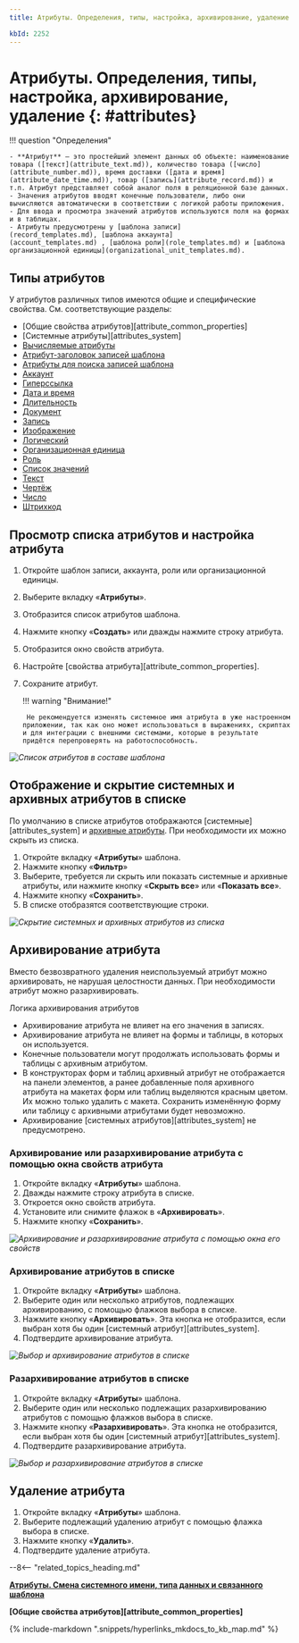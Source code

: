 ```yaml
---
title: Атрибуты. Определения, типы, настройка, архивирование, удаление

kbId: 2252
---
```


# Атрибуты. Определения, типы, настройка, архивирование, удаление {: #attributes}

!!! question "Определения"

    - **Атрибут** — это простейший элемент данных об объекте: наименование товара ([текст](attribute_text.md)), количество товара ([число](attribute_number.md)), время доставки ([дата и время](attribute_date_time.md)), товар ([запись](attribute_record.md)) и т.п. Атрибут представляет собой аналог поля в реляционной базе данных.
    - Значения атрибутов вводят конечные пользователи, либо они вычисляются автоматически в соответствии с логикой работы приложения.
    - Для ввода и просмотра значений атрибутов используются поля на формах и в таблицах.
    - Атрибуты предусмотрены у [шаблона записи](record_templates.md), [шаблона аккаунта](account_templates.md) , [шаблона роли](role_templates.md) и [шаблона организационной единицы](organizational_unit_templates.md).

## Типы атрибутов

У атрибутов различных типов имеются общие и специфические свойства. См. соответствующие разделы:

- [Общие свойства атрибутов][attribute_common_properties]
- [Системные атрибуты][attributes_system]
- [Вычисляемые атрибуты](calculated_attribute.md)
- [Атрибут-заголовок записей шаблона](displayed_attribute.md)
- [Атрибуты для поиска записей шаблона](searchable_attribute.md)
- [Аккаунт](attribute_account.md)
- [Гиперссылка](attribute_hyperlink.md)
- [Дата и время](attribute_date_time.md)
- [Длительность](attribute_duration.md)
- [Документ](attribute_document.md)
- [Запись](attribute_record.md)
- [Изображение](attribute_image.md)
- [Логический](attribute_boolean.md)
- [Организационная единица](attribute_organizational_unit.md)
- [Роль](attribute_role.md)
- [Список значений](attribute_enum.md)
- [Текст](attribute_text.md)
- [Чертёж](attribute_drawing.md)
- [Число](attribute_number.md)
- [Штрихкод](attribute_barcode.md)

## Просмотр списка атрибутов и настройка атрибута

1. Откройте шаблон записи, аккаунта, роли или организационной единицы.
2. Выберите вкладку «**Атрибуты**».
3. Отобразится список атрибутов шаблона.
4. Нажмите кнопку «**Создать**» или дважды нажмите строку атрибута.
5. Отобразится окно свойств атрибута.
6. Настройте [свойства атрибута][attribute_common_properties].
7. Сохраните атрибут.

    !!! warning "Внимание!"
        
        Не рекомендуется изменять системное имя атрибута в уже настроенном приложении, так как оно может использоваться в выражениях, скриптах и для интеграции с внешними системами, которые в результате придётся перепроверять на работоспособность.

_![Список атрибутов в составе шаблона](attribute_list.png)_

## Отображение и скрытие системных и архивных атрибутов в списке

По умолчанию в списке атрибутов отображаются [системные][attributes_system] и [архивные атрибуты](#архивирование-атрибута). При необходимости их можно скрыть из списка.

1. Откройте вкладку «**Атрибуты**» шаблона.
2. Нажмите кнопку «**Фильтр**»
3. Выберите, требуется ли скрыть или показать системные и архивные атрибуты, или нажмите кнопку «**Скрыть все**» или «**Показать все**».
4. Нажмите кнопку «**Сохранить**».
5. В списке отобразятся соответствующие строки.

_![Скрытие системных и архивных атрибутов из списка](attribute_filter.png)_

## Архивирование атрибута

Вместо безвозвратного удаления неиспользуемый атрибут можно архивировать, не нарушая целостности данных. При необходимости атрибут можно разархивировать.

Логика архивирования атрибутов

- Архивирование атрибута не влияет на его значения в записях.
- Архивирование атрибута не влияет на формы и таблицы, в которых он используется.
- Конечные пользователи могут продолжать использовать формы и таблицы с архивным атрибутом.
- В конструкторах форм и таблиц архивный атрибут не отображается на панели элементов, а ранее добавленные поля архивного атрибута на макетах форм или таблиц выделяются красным цветом. Их можно только удалить с макета. Сохранить изменённую форму или таблицу с архивными атрибутами будет невозможно.
- Архивирование [системных атрибутов][attributes_system] не предусмотрено.

### Архивирование или разархивирование атрибута с помощью окна свойств атрибута

1. Откройте вкладку «**Атрибуты**» шаблона.
2. Дважды нажмите строку атрибута в списке.
3. Откроется окно свойств атрибута.
4. Установите или снимите флажок в «**Архивировать**».
5. Нажмите кнопку «**Сохранить**».

_![Архивирование и разархивирование атрибута с помощью окна его свойств](attribute_archive_checbox.png)_

### Архивирование атрибутов в списке

1. Откройте вкладку «**Атрибуты**» шаблона.
2. Выберите один или несколько атрибутов, подлежащих архивированию, с помощью флажков выбора в списке.
3. Нажмите кнопку «**Архивировать**». Эта кнопка не отобразится, если выбран хотя бы один [системный атрибут][attributes_system].
4. Подтвердите архивирование атрибута.

_![Выбор и архивирование атрибутов в списке](attribute_choice_to_archive.png)_

### Разархивирование атрибутов в списке

1. Откройте вкладку «**Атрибуты**» шаблона.
2. Выберите один или несколько подлежащих разархивированию атрибутов с помощью флажков выбора в списке.
3. Нажмите кнопку «**Разархивировать**». Эта кнопка не отобразится, если выбран хотя бы один [системный атрибут][attributes_system].
4. Подтвердите разархивирование атрибута.

_![Выбор и разархивирование атрибутов в списке](attribute_choice_to_unarchive.png)_

## Удаление атрибута

1. Откройте вкладку «**Атрибуты**» шаблона.
2. Выберите подлежащий удалению атрибут с помощью флажка выбора в списке.
3. Нажмите кнопку «**Удалить**».
4. Подтвердите удаление атрибута.

--8<-- "related_topics_heading.md"

**[Атрибуты. Смена системного имени, типа данных и связанного шаблона](attribute_change_type.md)**

**[Общие свойства атрибутов][attribute_common_properties]**

{%
include-markdown ".snippets/hyperlinks_mkdocs_to_kb_map.md"
%}
